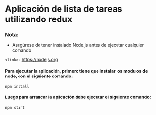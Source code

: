 # Aplicación de lista de tareas utilizando redux


### Nota: 

- Asegúrese de tener instalado Node.js antes de ejecutar cualquier comando

`<link>` : <https://nodejs.org>


#### Para ejecutar la aplicación, primero tiene que instalar los modulos de node, con el siguiente comando: 

```
npm install
```

#### Luego para arrancar la aplicación debe ejecutar el siguiente comando: 

```
npm start
```